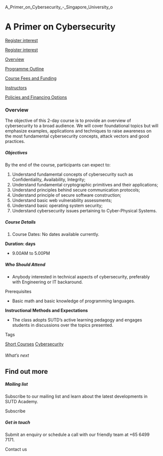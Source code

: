 A_Primer_on_Cybersecurity_-_Singapore_University_o



A Primer on Cybersecurity
=========================

[Register interest](/admissions/academy/short-courses/short-courses-register-your-interest/?coursename=a-primer-on-cybersecurity)

[Register interest](/admissions/academy/short-courses/short-courses-register-your-interest/?coursename=a-primer-on-cybersecurity)

[Overview](/course/a-primer-on-cybersecurity/#tabs)

[Programme Outline](/course/a-primer-on-cybersecurity/programme-outline/#tabs)

[Course Fees and Funding](/course/a-primer-on-cybersecurity/course-fees-and-funding/#tabs)

[Instructors](/course/a-primer-on-cybersecurity/instructors/#tabs)

[Policies and Financing Options](/course/a-primer-on-cybersecurity/policies-and-financing-options/#tabs)

### Overview

The objective of this 2-day course is to provide an overview of cybersecurity to a broad audience. We will cover foundational topics but will emphasize examples, applications and techniques to raise awareness on the most fundamental cybersecurity concepts, attack vectors and good practices.

##### **Objectives**

By the end of the course, participants can expect to:

1. Understand fundamental concepts of cybersecurity such as Confidentiality, Availability, Integrity;
2. Understand fundamental cryptographic primitives and their applications;
3. Understand principles behind secure communication protocols;
4. Understand principle of secure software construction;
5. Understand basic web vulnerability assessments;
6. Understand basic operating system security;
7. Understand cybersecurity issues pertaining to Cyber-Physical Systems.

##### **Course Details**

1. Course Dates: No dates available currently.

**Duration: days**

* 9.00AM to 5.00PM

##### **Who Should Attend**

* Anybody interested in technical aspects of cybersecurity, preferably with Engineering or IT backaround.

Prerequisites

* Basic math and basic knowledge of programming languages.

**Instructional Methods and Expectations**

* The class adopts SUTD’s active learning pedagogy and engages students in discussions over the topics presented.

Tags

[Short Courses](/admissions/academy/courses-and-modules/?academy-type-course=780)
[Cybersecurity](/admissions/academy/courses-and-modules/?discipline=787)

###### What’s next

Find out more
-------------

##### Mailing list

Subscribe to our mailing list and learn about the latest developments in SUTD Academy.

Subscribe

##### Get in touch

Submit an enquiry or schedule a call with our friendly team at +65 6499 7171.

Contact us

